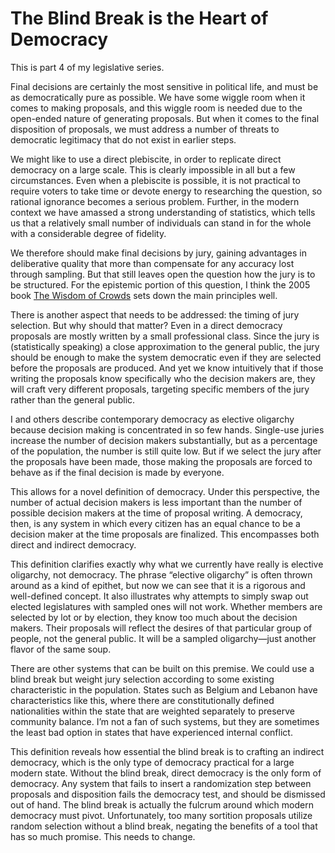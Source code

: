 # The Blind Break is the Heart of Democracy

This is part 4 of my legislative series.

Final decisions are certainly the most sensitive in political life, and must be as democratically pure as possible. We have some wiggle room when it comes to making proposals, and this wiggle room is needed due to the open-ended nature of generating proposals. But when it comes to the final disposition of proposals, we must address a number of threats to democratic legitimacy that do not exist in earlier steps.

We might like to use a direct plebiscite, in order to replicate direct democracy on a large scale. This is clearly impossible in all but a few circumstances. Even when a plebiscite is possible, it is not practical to require voters to take time or devote energy to researching the question, so rational ignorance becomes a serious problem. Further, in the modern context we have amassed a strong understanding of statistics, which tells us that a relatively small number of individuals can stand in for the whole with a considerable degree of fidelity.

We therefore should make final decisions by jury, gaining advantages in deliberative quality that more than compensate for any accuracy lost through sampling. But that still leaves open the question how the jury is to be structured. For the epistemic portion of this question, I think the 2005 book [The Wisdom of Crowds](https://www.amazon.com/Wisdom-Crowds-James-Surowiecki/dp/0385721706/ref=sr_1_1?dchild=1&keywords=wisdom+of+crowds&qid=1602631241&sr=8-1) sets down the main principles well.

There is another aspect that needs to be addressed: the timing of jury selection. But why should that matter? Even in a direct democracy proposals are mostly written by a small professional class. Since the jury is (statistically speaking) a close approximation to the general public, the jury should be enough to make the system democratic even if they are selected before the proposals are produced. And yet we know intuitively that if those writing the proposals know specifically who the decision makers are, they will craft very different proposals, targeting specific members of the jury rather than the general public.

I and others describe contemporary democracy as elective oligarchy because decision making is concentrated in so few hands. Single-use juries increase the number of decision makers substantially, but as a percentage of the population, the number is still quite low. But if we select the jury after the proposals have been made, those making the proposals are forced to behave as if the final decision is made by everyone.

This allows for a novel definition of democracy. Under this perspective, the number of actual decision makers is less important than the number of possible decision makers at the time of proposal writing. A democracy, then, is any system in which every citizen has an equal chance to be a decision maker at the time proposals are finalized. This encompasses both direct and indirect democracy.

This definition clarifies exactly why what we currently have really is elective oligarchy, not democracy. The phrase “elective oligarchy” is often thrown around as a kind of epithet, but now we can see that it is a rigorous and well-defined concept. It also illustrates why attempts to simply swap out elected legislatures with sampled ones will not work. Whether members are selected by lot or by election, they know too much about the decision makers. Their proposals will reflect the desires of that particular group of people, not the general public. It will be a sampled oligarchy—just another flavor of the same soup.

There are other systems that can be built on this premise. We could use a blind break but weight jury selection according to some existing characteristic in the population. States such as Belgium and Lebanon have characteristics like this, where there are constitutionally defined nationalities within the state that are weighted separately to preserve community balance. I’m not a fan of such systems, but they are sometimes the least bad option in states that have experienced internal conflict.

This definition reveals how essential the blind break is to crafting an indirect democracy, which is the only type of democracy practical for a large modern state. Without the blind break, direct democracy is the only form of democracy. Any system that fails to insert a randomization step between proposals and disposition fails the democracy test, and should be dismissed out of hand. The blind break is actually the fulcrum around which modern democracy must pivot. Unfortunately, too many sortition proposals utilize random selection without a blind break, negating the benefits of a tool that has so much promise. This needs to change.
